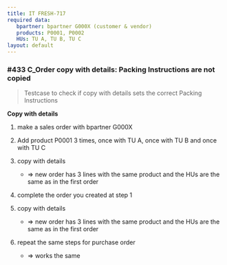 ```yaml
---
title: IT FRESH-717
required data:
   bpartner: bpartner G000X (customer & vendor)
   products: P0001, P0002
   HUs: TU A, TU B, TU C 
layout: default
---
```


### #433 C_Order copy with details: Packing Instructions are not copied
> Testcase to check if copy with details sets the correct Packing Instructions

**Copy with details**

1. make a sales order with bpartner G000X

2. Add product P0001 3 times, once with TU A, once with TU B and once with TU C

3. copy with details
	* => new order has 3 lines with the same product and the HUs are the same as in the first order
	
4. complete the order you created at step 1

5. copy with details
	* => new order has 3 lines with the same product and the HUs are the same as in the first order
	
6. repeat the same steps for purchase order
	* => works the same